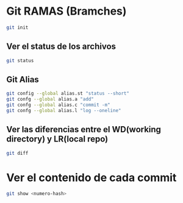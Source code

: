 # Git RAMAS (Bramches)

```sh
git init
```

## Ver el status de los archivos 
```sh
git status
```

## Git Alias
```sh
git config --global alias.st "status --short"
git confg --global alias.a "add"
git confg --global alias.c "commit -m"
git confg --global alias.l "log --oneline"
```

## Ver las diferencias entre el WD(working directory) y LR(local repo)

```sh
git diff
```

# Ver el contenido de cada commit 

```sh
git show <numero-hash>
```


